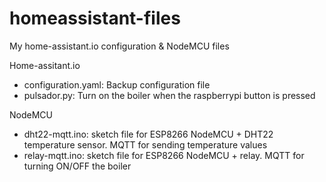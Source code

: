 # homeassistant-files
My home-assistant.io configuration & NodeMCU files 

Home-assitant.io
- configuration.yaml: Backup configuration file
- pulsador.py: Turn on the boiler when the raspberrypi button is pressed

NodeMCU
- dht22-mqtt.ino: sketch file for ESP8266 NodeMCU + DHT22 temperature sensor. MQTT for sending temperature values
- relay-mqtt.ino: sketch file for ESP8266 NodeMCU + relay. MQTT for turning ON/OFF the boiler
